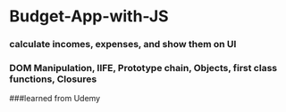 # Budget-App-with-JS

### calculate incomes, expenses, and show them on UI

### DOM Manipulation, IIFE, Prototype chain, Objects, first class functions, Closures  

###learned from Udemy

